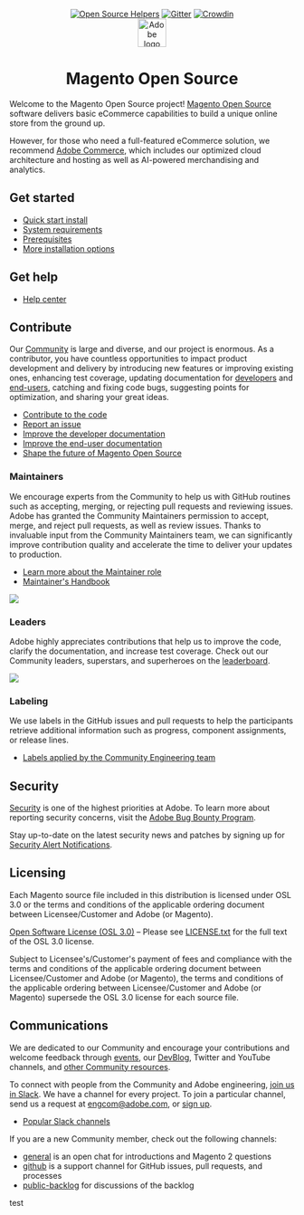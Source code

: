 
<p align="center">
<a href="https://www.codetriage.com/magento/magento2"><img src="https://www.codetriage.com/magento/magento2/badges/users.svg" alt="Open Source Helpers" /></a>
<a href="https://gitter.im/magento/magento2?utm_source=badge&amp;utm_medium=badge&amp;utm_campaign=pr-badge"><img src="https://badges.gitter.im/Join%20Chat.svg" alt="Gitter" /></a> <a href="https://crowdin.com/project/magento-2"><img src="https://d322cqt584bo4o.cloudfront.net/magento-2/localized.svg" alt="Crowdin" /></a><br/>
<a href="https://magento.com/products/magento-open-source">
<img alt="Adobe logo" height="50px" src="https://www.adobe.com/content/dam/cc/icons/Adobe_Corporate_Horizontal_Red_HEX.svg"/>
</a>
</p>

<h1 align="center">Magento Open Source</h1>

Welcome to the Magento Open Source project! [Magento Open Source](https://magento.com/products/magento-open-source) software delivers basic eCommerce capabilities to build a unique online store from the ground up.

However, for those who need a full-featured eCommerce solution, we recommend [Adobe Commerce](https://magento.com/products/magento-commerce), which includes our optimized cloud architecture and hosting as well as AI-powered merchandising and analytics.

## Get started

- [Quick start install](https://devdocs.magento.com/guides/v2.4/install-gde/composer.html)
- [System requirements](https://devdocs.magento.com/guides/v2.4/install-gde/system-requirements.html)
- [Prerequisites](https://devdocs.magento.com/guides/v2.4/install-gde/prereq/prereq-overview.html)
- [More installation options](https://devdocs.magento.com/guides/v2.4/install-gde/bk-install-guide.html)

## Get help

- [Help center](https://support.magento.com/hc/en-us)

## Contribute

Our [Community](https://opensource.magento.com/) is large and diverse, and our project is enormous. As a contributor, you have countless opportunities to impact product development and delivery by introducing new features or improving existing ones, enhancing test coverage, updating documentation for [developers](https://devdocs.magento.com/) and [end-users](https://docs.magento.com/user-guide/), catching and fixing code bugs, suggesting points for optimization, and sharing your great ideas.

- [Contribute to the code](https://devdocs.magento.com/contributor-guide/contributing.html)
- [Report an issue](https://devdocs.magento.com/contributor-guide/contributing.html#report)
- [Improve the developer documentation](https://github.com/magento/devdocs)
- [Improve the end-user documentation](https://github.com/magento/merchdocs)
- [Shape the future of Magento Open Source](https://developer.adobe.com/open/magento)

### Maintainers

We encourage experts from the Community to help us with GitHub routines such as accepting, merging, or rejecting pull requests and reviewing issues. Adobe has granted the Community Maintainers permission to accept, merge, and reject pull requests, as well as review issues. Thanks to invaluable input from the Community Maintainers team, we can significantly improve contribution quality and accelerate the time to deliver your updates to production. 

- [Learn more about the Maintainer role](https://devdocs.magento.com/contributor-guide/maintainers.html)
- [Maintainer's Handbook](https://devdocs.magento.com/contributor-guide/maintainer-handbook.html)

[![](https://raw.githubusercontent.com/wiki/magento/magento2/images/maintainers.png)](https://magento.com/magento-contributors#maintainers)

### Leaders

Adobe highly appreciates contributions that help us to improve the code, clarify the documentation, and increase test coverage. Check out our Community leaders, superstars, and superheroes on the [leaderboard](https://magento.biterg.io/app/kibana#/dashboard/41dc0c60-fa06-11eb-bbaa-dd6ca6f8fda8?_g=()).

[![](https://raw.githubusercontent.com/wiki/magento/magento2/images/contributors.png)](https://magento.com/magento-contributors)

### Labeling

We use labels in the GitHub issues and pull requests to help the participants retrieve additional information such as progress, component assignments, or release lines.

- [Labels applied by the Community Engineering team](https://devdocs.magento.com/contributor-guide/contributing.html#labels)

## Security

[Security](https://devdocs.magento.com/guides/v2.4/architecture/security_intro.html) is one of the highest priorities at Adobe. To learn more about reporting security concerns, visit the [Adobe Bug Bounty Program](https://hackerone.com/adobe).

Stay up-to-date on the latest security news and patches by signing up for [Security Alert Notifications](https://magento.com/security/sign-up).

## Licensing

Each Magento source file included in this distribution is licensed under OSL 3.0 or the terms and conditions of the applicable ordering document between Licensee/Customer and Adobe (or Magento).
 
[Open Software License (OSL 3.0)](https://opensource.org/licenses/osl-3.0.php) – Please see [LICENSE.txt](LICENSE.txt) for the full text of the OSL 3.0 license.
 
Subject to Licensee's/Customer's payment of fees and compliance with the terms and conditions of the applicable ordering document between Licensee/Customer and Adobe (or Magento), the terms and conditions of the applicable ordering between Licensee/Customer and Adobe (or Magento) supersede the OSL 3.0 license for each source file.

## Communications

We are dedicated to our Community and encourage your contributions and welcome feedback through [events](https://www.adobe.io/open/magento/calendar), our [DevBlog](https://community.magento.com/t5/Magento-DevBlog/bg-p/devblog), Twitter and YouTube channels, and [other Community resources](https://devdocs.magento.com/community/resources.html).

To connect with people from the Community and Adobe engineering, [join us in Slack](https://magentocommeng.slack.com). We have a channel for every project. To join a particular channel, send us a request at [engcom@adobe.com](mailto:engcom@adobe.com), or [sign up](https://opensource.magento.com/slack).

- [Popular Slack channels](https://www.adobe.io/open/magento/slack)

If you are a new Community member, check out the following channels:

- [general](https://magentocommeng.slack.com/archives/C4YS78WE6) is an open chat for introductions and Magento 2 questions
- [github](https://magentocommeng.slack.com/archives/C7KB93M32) is a support channel for GitHub issues, pull requests, and processes
- [public-backlog](https://magentocommeng.slack.com/archives/CCV3J3RV5) for discussions of the backlog


test